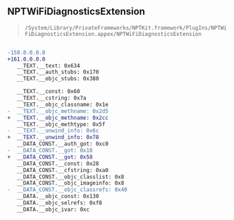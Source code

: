 ## NPTWiFiDiagnosticsExtension

> `/System/Library/PrivateFrameworks/NPTKit.framework/PlugIns/NPTWiFiDiagnosticsExtension.appex/NPTWiFiDiagnosticsExtension`

```diff

-158.0.0.0.0
+161.0.0.0.0
   __TEXT.__text: 0x634
   __TEXT.__auth_stubs: 0x170
   __TEXT.__objc_stubs: 0x380

   __TEXT.__const: 0x60
   __TEXT.__cstring: 0x7a
   __TEXT.__objc_classname: 0x1e
-  __TEXT.__objc_methname: 0x2d5
+  __TEXT.__objc_methname: 0x2cc
   __TEXT.__objc_methtype: 0x5f
-  __TEXT.__unwind_info: 0x6c
+  __TEXT.__unwind_info: 0x78
   __DATA_CONST.__auth_got: 0xc0
-  __DATA_CONST.__got: 0x18
+  __DATA_CONST.__got: 0x58
   __DATA_CONST.__const: 0x28
   __DATA_CONST.__cfstring: 0xa0
   __DATA_CONST.__objc_classlist: 0x8
   __DATA_CONST.__objc_imageinfo: 0x8
-  __DATA_CONST.__objc_classrefs: 0x40
   __DATA.__objc_const: 0x130
   __DATA.__objc_selrefs: 0xf8
   __DATA.__objc_ivar: 0xc

```
